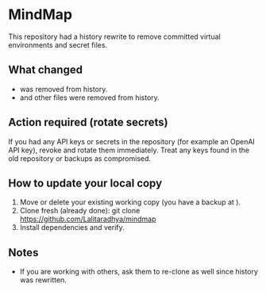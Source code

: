 # MindMap

This repository had a history rewrite to remove committed virtual environments and secret files.

## What changed
-  was removed from history.
-  and other  files were removed from history.

## Action required (rotate secrets)
If you had any API keys or secrets in the repository (for example an OpenAI API key), revoke and rotate them immediately. Treat any keys found in the old repository or backups as compromised.

## How to update your local copy
1) Move or delete your existing working copy (you have a backup at ).
2) Clone fresh (already done):
   git clone https://github.com/Lalitaradhya/mindmap
3) Install dependencies and verify.

## Notes
- If you are working with others, ask them to re-clone as well since history was rewritten.

